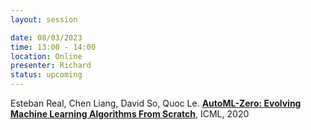 ```yaml
---
layout: session

date: 08/03/2023
time: 13:00 - 14:00
location: Online
presenter: Richard
status: upcoming
---
```

Esteban Real, Chen Liang, David So, Quoc Le.
**[AutoML-Zero: Evolving Machine Learning Algorithms From Scratch](
papers/0170-autolm-zero-evolving-ml-algorithms-from-scratch)**,
ICML,
2020
